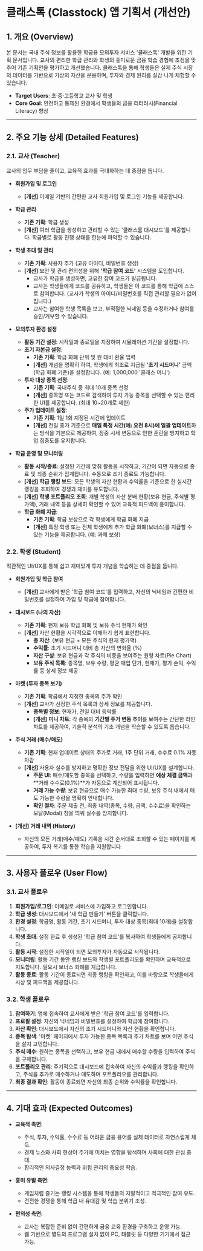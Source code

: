 
# 클래스톡 (Classtock) 앱 기획서 (개선안)

## 1. 개요 (Overview)

본 문서는 국내 주식 정보를 활용한 학급용 모의투자 서비스 '클래스톡' 개발을 위한 기획 문서입니다. 교사의 편리한 학급 관리와 학생의 흥미로운 금융 학습 경험에 초점을 맞추어 기존 기획안을 평가하고 개선했습니다. 클래스톡을 통해 학생들은 실제 주식 시장의 데이터를 기반으로 가상의 자산을 운용하며, 투자와 경제 원리를 실감 나게 체험할 수 있습니다.

- **Target Users**: 초·중·고등학교 교사 및 학생
- **Core Goal**: 안전하고 통제된 환경에서 학생들의 금융 리터러시(Financial Literacy) 향상

---

## 2. 주요 기능 상세 (Detailed Features)

### 2.1. 교사 (Teacher)

교사의 업무 부담을 줄이고, 교육적 효과를 극대화하는 데 중점을 둡니다.

- **회원가입 및 로그인**
    - **[개선]** 이메일 기반의 간편한 교사 회원가입 및 로그인 기능을 제공합니다.

- **학급 관리**
    - **기존 기획**: 학급 생성
    - **[개선]** 여러 학급을 생성하고 관리할 수 있는 '클래스룸 대시보드'를 제공합니다. 학급별로 활동 진행 상태를 한눈에 파악할 수 있습니다.

- **학생 초대 및 관리**
    - **기존 기획**: 사용자 추가 (고유 아이디, 비밀번호 생성)
    - **[개선]** 보안 및 관리 편의성을 위해 **'학급 참여 코드'** 시스템을 도입합니다.
        - 교사가 학급을 생성하면, 고유한 참여 코드가 발급됩니다.
        - 교사는 학생들에게 코드를 공유하고, 학생들은 이 코드를 통해 학급에 스스로 참여합니다. (교사가 학생의 아이디/비밀번호를 직접 관리할 필요가 없어집니다.)
        - 교사는 참여한 학생 목록을 보고, 부적절한 닉네임 등을 수정하거나 참여를 승인/거부할 수 있습니다.

- **모의투자 환경 설정**
    - **활동 기간 설정**: 시작일과 종료일을 지정하여 시뮬레이션 기간을 설정합니다.
    - **초기 자본금 설정**:
        - **기존 기획**: 학급 화폐 단위 및 원 대비 환율 입력
        - **[개선]** 개념을 명확히 하여, 학생에게 최초로 지급될 **'초기 시드머니'** 금액(학급 화폐 기준)을 설정합니다. (예: 1,000,000 '클래스 머니')
    - **투자 대상 종목 선정**:
        - **기존 기획**: 국내주식 중 최대 10개 종목 선정
        - **[개선]** 종목명 또는 코드로 검색하여 투자 가능 종목을 선택할 수 있는 편리한 UI를 제공합니다. (최대 10~20개로 제한)
    - **주가 업데이트 설정**:
        - **기존 기획**: 1일 1회 지정된 시간에 업데이트
        - **[개선]** 전일 종가 기준으로 **매일 특정 시간(예: 오전 8시)에 일괄 업데이트**하는 방식을 기본으로 제공하여, 장중 시세 변동으로 인한 혼란을 방지하고 학업 집중도를 유지합니다.

- **학급 운영 및 모니터링**
    - **활동 시작/종료**: 설정된 기간에 맞춰 활동을 시작하고, 기간이 되면 자동으로 종료 및 최종 순위가 집계됩니다. 수동으로 조기 종료도 가능합니다.
    - **[개선]** **학급 랭킹 보드**: 모든 학생의 자산 현황과 수익률을 기준으로 한 실시간 랭킹을 조회하여 경쟁과 재미를 유도합니다.
    - **[개선]** **학생 포트폴리오 조회**: 개별 학생의 자산 분배 현황(보유 현금, 주식별 평가액), 거래 내역 등을 상세히 확인할 수 있어 교육적 피드백이 용이합니다.
    - **학급 화폐 지급**:
        - **기존 기획**: 학급 보상으로 각 학생에게 학급 화폐 지급
        - **[개선]** 특정 학생 또는 전체 학생에게 추가 학급 화폐(보너스)를 지급할 수 있는 기능을 제공합니다. (예: 과제 보상)

### 2.2. 학생 (Student)

직관적인 UI/UX를 통해 쉽고 재미있게 투자 개념을 학습하는 데 중점을 둡니다.

- **회원가입 및 학급 참여**
    - **[개선]** 교사에게 받은 '학급 참여 코드'를 입력하고, 자신의 닉네임과 간편한 비밀번호를 설정하여 가입 및 학급에 참여합니다.

- **대시보드 (나의 자산)**
    - **기존 기획**: 현재 보유 학급 화폐 및 보유 주식 현재가 확인
    - **[개선]** 자산 현황을 시각적으로 이해하기 쉽게 표현합니다.
        - **총 자산**: (보유 현금 + 모든 주식의 현재 평가액)
        - **수익률**: 초기 시드머니 대비 총 자산의 변화율 (%)
        - **자산 구성**: 보유 현금과 각 주식의 비중을 보여주는 원형 차트(Pie Chart)
        - **보유 주식 목록**: 종목명, 보유 수량, 평균 매입 단가, 현재가, 평가 손익, 수익률 등 상세 정보 제공

- **마켓 (투자 종목 보기)**
    - **기존 기획**: 학급에서 지정한 종목의 주가 확인
    - **[개선]** 교사가 선정한 주식 목록과 상세 정보를 제공합니다.
        - **종목별 정보**: 현재가, 전일 대비 등락률
        - **[개선]** **미니 차트**: 각 종목의 **기간별 주가 변동 추이**를 보여주는 간단한 라인 차트를 제공하여, 기술적 분석의 기초 개념을 학습할 수 있도록 돕습니다.

- **주식 거래 (매수/매도)**
    - **기존 기획**: 현재 업데이트 상태의 주가로 거래, 1주 단위 거래, 수수료 0.1% 자동 차감
    - **[개선]** 사용자 실수를 방지하고 명확한 정보 전달을 위한 UI/UX를 설계합니다.
        - **주문 UI**: 매수/매도할 종목을 선택하고, 수량을 입력하면 **예상 체결 금액**과 **거래 수수료(0.1%)**가 자동으로 계산되어 표시됩니다.
        - **거래 가능 수량**: 보유 현금으로 매수 가능한 최대 수량, 보유 주식 내에서 매도 가능한 수량을 명확히 안내합니다.
        - **확인 절차**: 주문 제출 전, 최종 내역(종목, 수량, 금액, 수수료)을 확인하는 모달(Modal) 창을 띄워 실수를 방지합니다.

- **[개선]** **거래 내역 (History)**
    - 자신의 모든 거래(매수/매도) 기록을 시간 순서대로 조회할 수 있는 페이지를 제공하여, 투자 복기를 통한 학습을 지원합니다.

---

## 3. 사용자 플로우 (User Flow)

### 3.1. 교사 플로우
1.  **회원가입/로그인**: 이메일로 서비스에 가입하고 로그인합니다.
2.  **학급 생성**: 대시보드에서 '새 학급 만들기' 버튼을 클릭합니다.
3.  **환경 설정**: 학급명, 활동 기간, 초기 시드머니, 투자 대상 종목(최대 10개)을 설정합니다.
4.  **학생 초대**: 설정 완료 후 생성된 '학급 참여 코드'를 복사하여 학생들에게 공지합니다.
5.  **활동 시작**: 설정한 시작일이 되면 모의투자가 자동으로 시작됩니다.
6.  **모니터링**: 활동 기간 동안 랭킹 보드와 학생별 포트폴리오를 확인하며 교육적으로 지도합니다. 필요시 보너스 화폐를 지급합니다.
7.  **활동 종료**: 활동 기간이 종료되면 최종 랭킹을 확인하고, 이를 바탕으로 학생들에게 시상 및 피드백을 제공합니다.

### 3.2. 학생 플로우
1.  **참여하기**: 앱에 접속하여 교사에게 받은 '학급 참여 코드'를 입력합니다.
2.  **프로필 설정**: 자신의 닉네임과 비밀번호를 설정하여 학급에 참여합니다.
3.  **자산 확인**: 대시보드에서 자신의 초기 시드머니와 자산 현황을 확인합니다.
4.  **종목 탐색**: '마켓' 페이지에서 투자 가능한 종목 목록과 주가 차트를 보며 어떤 주식을 살지 고민합니다.
5.  **주식 매수**: 원하는 종목을 선택하고, 보유 현금 내에서 매수할 수량을 입력하여 주식을 구매합니다.
6.  **포트폴리오 관리**: 주기적으로 대시보드에 접속하여 자신의 수익률과 랭킹을 확인하고, 주식을 추가로 매수하거나 매도하며 포트폴리오를 관리합니다.
7.  **최종 결과 확인**: 활동이 종료되면 자신의 최종 순위와 수익률을 확인합니다.

---

## 4. 기대 효과 (Expected Outcomes)

- **교육적 측면**:
    - 주식, 투자, 수익률, 수수료 등 어려운 금융 용어를 실제 데이터로 자연스럽게 체득.
    - 경제 뉴스와 사회 현상이 주가에 미치는 영향을 탐색하며 사회에 대한 관심 증대.
    - 합리적인 의사결정 능력과 위험 관리의 중요성 학습.

- **흥미 유발 측면**:
    - 게임처럼 즐기는 랭킹 시스템을 통해 학생들의 자발적이고 적극적인 참여 유도.
    - 건전한 경쟁을 통해 학급 내 유대감 및 학습 분위기 조성.

- **편의성 측면**:
    - 교사는 복잡한 준비 없이 간편하게 금융 교육 환경을 구축하고 운영 가능.
    - 웹 기반으로 별도의 프로그램 설치 없이 PC, 태블릿 등 다양한 기기에서 접근 가능.